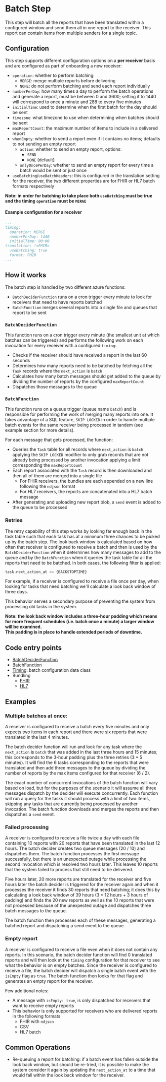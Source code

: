 # Batch Step

This step will batch all the reports that have been translated within a configured window and send them all in one report to the receiver. 
This report can contain items from multiple senders for a single topic.


## Configuration

This step supports different configuration options on a **per receiver** basis and are configured as part of onboarding
a new receiver:

- `operation`: whether to perform batching 
  - `MERGE`: merge multiple reports before delivering
  - `NONE`: do not perform batching and send each report individually
- `numberPerDay`: how many times a day to perform the batch operations and generate a report, must be between 0 and 3600; setting it to 1440 will
correspond to once a minute and 288 to every five minutes
- `initialTime`: used to determine when the first batch for the day should be sent
- `timezone`: what timezone to use when determining when batches should be sent
- `maxReportCount`: the maximum number of items to include in a delivered report
- `whenEmpty`: whether to send a report even if it contains no items; defaults to not sending an empty report
  - `action`: whether to send an empty report, options:
    - `SEND`
    - `NONE` (default)
  - `onlyOncePerDay`: whether to send an empty report for every time a batch would be sent or just once
- `useBatching`/`useBatchHeaders`: this is configured in the translation setting for the receiver, the two different properties
are for FHIR or HL7 batch formats respectively

**Note: in order for batching to take place both `useBatching` must be true and the timing `operation` must be `MERGE`**

#### Example configuration for a receiver

```yaml
...
timing:
  operation: MERGE
  numberPerDay: 1440
  initialTime: 00:00
translation: !<FHIR>
  useBatching: true
  format: FHIR
...
```

## How it works

The batch step is handled by two different azure functions:

- `BatchDeciderFunction` runs on a cron trigger every minute to look for receivers that need to have reports batched
- `BatchFunction` merges several reports into a single file and queues that report to be sent

### `BatchDeciderFunction`

This function runs on a cron trigger every minute (the smallest unit at which batches can be triggered) and performs the 
following work on each invocation for every receiver with a configured `timing`:

- Checks if the receiver should have received a report in the last 60 seconds
- Determines how many reports need to be batched by fetching all the `Task` records where the `next_action` is `batch`
- Calculates how many batch messages should get added to the queue by dividing the number of reports by the configured `maxReportCount`
- Dispatches those messages to the queue

### `BatchFunction`

This function runs on a queue trigger (queue name `batch`) and is responsible for performing the work of merging many reports
into one.  It takes advantage of a SQL feature, `SKIP LOCKED` in order to handle multiple batch events for the same receiver
being processed in tandem (see example section for more details).

For each message that gets processed, the function:

- Queries the `Task` table for all records where `next_action` is `batch` applying the `SKIP LOCKED` modifier to only grab records
that are not already being processed by another invocation applying a limit corresponding the `maxReportCount`
- Each report associated with the `Task` record is then downloaded and then all of them are merged into a single file
    - For FHIR receivers, the bundles are each appended on a new line following the `ndjson` format
    - For HL7 receivers, the reports are concatenated into a HL7 batch message
- After generating and uploading new report blob, a `send` event is added to the queue to be processed

### Retries

The retry capability of this step works by looking far enough back in the task table such that each task has at a minimum three
chances to be picked up by the batch step.  The look back window is calculated based on how often that receiver is configured
to receive a batch and then is used by the `BatchDeciderFunction` when it determines how many messages to add to the queue
and by the `BatchFunction` when it queries the task table for all the reports that need to be batched.  In both cases, the following
filter is applied:

```sql
task.next_action_at >= {BACKSTOPTIME}
```

For example, if a receiver is configured to receive a file once per day, when looking for tasks that need batching
we'll calculate a look back window of three days.

This behavior serves a secondary purpose of preventing the system from processing old tasks in the system.

**Note: the look back window includes a three-hour padding which means for more frequent schedules (i.e. batch once a minute) a larger window will be examined.  
This padding is in place to handle extended periods of downtime.**

## Code entry points

- [BatchDeciderFunction](https://github.com/CDCgov/prime-reportstream/blob/ec1f33db50fabdfc02f6d07cce34f28951121dd5/prime-router/src/main/kotlin/azure/BatchDeciderFunction.kt#L20)
- [BatchFunction](https://github.com/CDCgov/prime-reportstream/blob/ec1f33db50fabdfc02f6d07cce34f28951121dd5/prime-router/src/main/kotlin/azure/BatchFunction.kt#L29)
- [Timing](https://github.com/CDCgov/prime-reportstream/blob/ec1f33db50fabdfc02f6d07cce34f28951121dd5/prime-router/src/main/kotlin/Receiver.kt#L160): batch configuration data class
- Bundling
  - [FHIR](https://github.com/CDCgov/prime-reportstream/blob/ec1f33db50fabdfc02f6d07cce34f28951121dd5/prime-router/src/main/kotlin/fhirengine/utils/FHIRBundleHelpers.kt#L295)
  - [HL7](https://github.com/CDCgov/prime-reportstream/blob/ec1f33db50fabdfc02f6d07cce34f28951121dd5/prime-router/src/main/kotlin/fhirengine/utils/HL7MessageHelpers.kt#L32)

## Examples

### Multiple batches at once:

A receiver is configured to receive a batch every five minutes and only expects two items in each report and there were
six reports that were translated in the last 4 minutes.

The batch decider function will run and look for any task where the `next_action` is `batch` that was added in the last three
hours and 15 minutes; this corresponds to the 3-hour padding plus the three retries (3 * 5 minutes).  It will find the 6 
tasks corresponding to the reports that were translated and then add three messages to the queue by dividing the number of reports
by the max items configured for that receiver (6 / 2).

The exact number of concurrent invocations of the batch function will vary based on load, but for the purposes of the scenario
it will assume all three messages dispatch by the decider will execute concurrently.  Each function will run a query for
the tasks it should process with a limit of two items, skipping any tasks that are currently being processed by another invocation.
The batch function downloads and merges the reports and then dispatches a `send` event.


### Failed processing

A receiver is configured to receive a file twice a day with each file containing 10 reports with 20 reports that have been 
translated in the last 12 hours.  The batch decider creates two queue messages (20 / 10) and dispatches them.  The batch function
processes the first message successfully, but there is an unexpected outage while processing the second invocation which
is resolved two hours later.  This leaves 10 reports that the system failed to process that still need to be delivered.

Five hours later, 20 more reports are translated for the receiver and five hours later the batch decider is triggered for the receiver again and
when it processes the receiver it finds 30 reports that need batching; it does this by calculating a look back window of
39 hours (3 * 12 hours + 3 hours of padding) and finds the 20 new reports as well as the 10 reports that were not processed
because of the unexpected outage and dispatches three batch messages to the queue.

The batch function then processes each of these messages, generating a batched report and dispatching a send event to the queue.

### Empty report

A receiver is configured to receive a file even when it does not contain any reports.  In this scenario, the batch decider
function will find 0 translated reports and will then look at the `timing` configuration for that receiver to see what the
behavior is on empty batches.  Since the receiver is configured to receive a file, the batch decider will dispatch a single
batch event with the `isEmpty` flag as `true`.  The batch function then looks for that flag and generates an empty report
for the receiver.

Few additional notes:

- A message with `isEmpty: true`, is only dispatched for receivers that want to receive empty reports
- This behavior is only supported for receivers who are delivered reports in the following formats
  - FHIR with `ndjson`
  - CSV
  - HL7 batch


## Common Operations

- Re-queuing a report for batching: if a batch event has fallen outside the look back window, but should be re-tried, it is possible to make the
system consider it again by updating the `next_action_at` to a time that would fall within the look back window for the receiver.